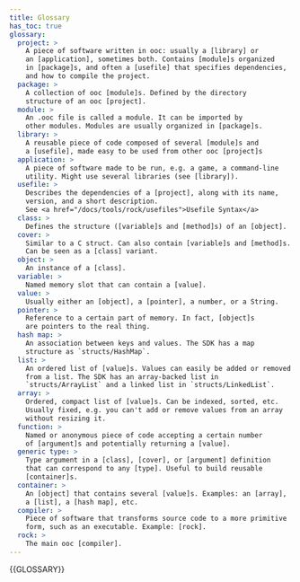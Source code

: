 ```yaml
---
title: Glossary
has_toc: true
glossary:
  project: >
    A piece of software written in ooc: usually a [library] or
    an [application], sometimes both. Contains [module]s organized
    in [package]s, and often a [usefile] that specifies dependencies,
    and how to compile the project.
  package: >
    A collection of ooc [module]s. Defined by the directory
    structure of an ooc [project].
  module: >
    An .ooc file is called a module. It can be imported by
    other modules. Modules are usually organized in [package]s.
  library: >
    A reusable piece of code composed of several [module]s and
    a [usefile], made easy to be used from other ooc [project]s
  application: >
    A piece of software made to be run, e.g. a game, a command-line
    utility. Might use several libraries (see [library]).
  usefile: >
    Describes the dependencies of a [project], along with its name,
    version, and a short description.
    See <a href="/docs/tools/rock/usefiles">Usefile Syntax</a>
  class: >
    Defines the structure ([variable]s and [method]s) of an [object].
  cover: >
    Similar to a C struct. Can also contain [variable]s and [method]s.
    Can be seen as a [class] variant.
  object: >
    An instance of a [class].
  variable: >
    Named memory slot that can contain a [value].
  value: >
    Usually either an [object], a [pointer], a number, or a String.
  pointer: >
    Reference to a certain part of memory. In fact, [object]s
    are pointers to the real thing.
  hash map: >
    An association between keys and values. The SDK has a map
    structure as `structs/HashMap`.
  list: >
    An ordered list of [value]s. Values can easily be added or removed
    from a list. The SDK has an array-backed list in
    `structs/ArrayList` and a linked list in `structs/LinkedList`.
  array: >
    Ordered, compact list of [value]s. Can be indexed, sorted, etc.
    Usually fixed, e.g. you can't add or remove values from an array
    without resizing it.
  function: >
    Named or anonymous piece of code accepting a certain number
    of [argument]s and potentially returning a [value].
  generic type: >
    Type argument in a [class], [cover], or [argument] definition
    that can correspond to any [type]. Useful to build reusable
    [container]s.
  container: >
    An [object] that contains several [value]s. Examples: an [array],
    a [list], a [hash map], etc.
  compiler: >
    Piece of software that transforms source code to a more primitive
    form, such as an executable. Example: [rock].
  rock: >
    The main ooc [compiler].
---
```


{{GLOSSARY}}
